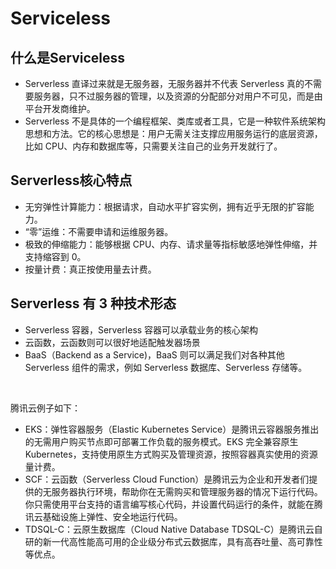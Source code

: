 # Serviceless

## 什么是Serviceless
- Serverless 直译过来就是无服务器，无服务器并不代表 Serverless 真的不需要服务器，只不过服务器的管理，以及资源的分配部分对用户不可见，而是由平台开发商维护。
- Serverless 不是具体的一个编程框架、类库或者工具，它是一种软件系统架构思想和方法。它的核心思想是：用户无需关注支撑应用服务运行的底层资源，比如 CPU、内存和数据库等，只需要关注自己的业务开发就行了。

## Serverless核心特点
- 无穷弹性计算能力：根据请求，自动水平扩容实例，拥有近乎无限的扩容能力。
- “零”运维：不需要申请和运维服务器。
- 极致的伸缩能力：能够根据 CPU、内存、请求量等指标敏感地弹性伸缩，并支持缩容到 0。
- 按量计费：真正按使用量去计费。

## Serverless 有 3 种技术形态
- Serverless 容器，Serverless 容器可以承载业务的核心架构
- 云函数，云函数则可以很好地适配触发器场景
- BaaS（Backend as a Service)，BaaS 则可以满足我们对各种其他 Serverless 组件的需求，例如 Serverless 数据库、Serverless 存储等。
<br>

腾讯云例子如下：
- EKS：弹性容器服务（Elastic Kubernetes Service）是腾讯云容器服务推出的无需用户购买节点即可部署工作负载的服务模式。EKS 完全兼容原生 Kubernetes，支持使用原生方式购买及管理资源，按照容器真实使用的资源量计费。
- SCF：云函数（Serverless Cloud Function）是腾讯云为企业和开发者们提供的无服务器执行环境，帮助你在无需购买和管理服务器的情况下运行代码。你只需使用平台支持的语言编写核心代码，并设置代码运行的条件，就能在腾讯云基础设施上弹性、安全地运行代码。
- TDSQL-C：云原生数据库（Cloud Native Database TDSQL-C）是腾讯云自研的新一代高性能高可用的企业级分布式云数据库，具有高吞吐量、高可靠性等优点。